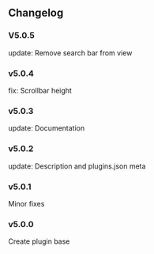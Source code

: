 ## Changelog

### V5.0.5

update: Remove search bar from view

### v5.0.4

fix: Scrollbar height

### v5.0.3

update: Documentation

### v5.0.2

update: Description and plugins.json meta

### v5.0.1

Minor fixes

### v5.0.0

Create plugin base
